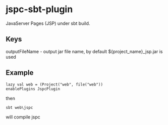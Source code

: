 # jspc-sbt-plugin

JavaServer Pages (JSP) under sbt build.

## Keys

outputFileName - output jar file name, by default ${project_name}_jsp.jar is used

## Example
```
lazy val web = (Project("web", file("web"))
enablePlugins JspcPlugin
```

then 

```sbt web\jspc```

will compile jspc 